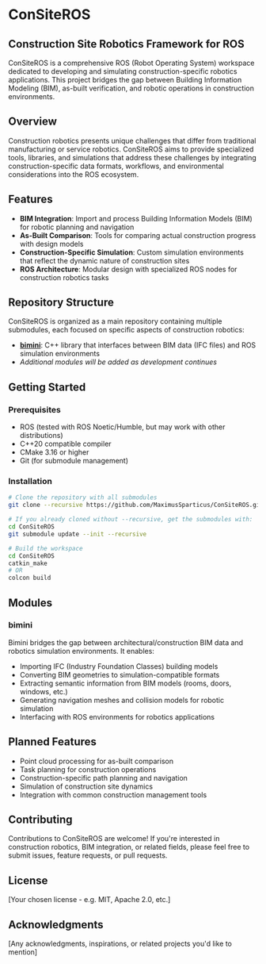 # ConSiteROS
## Construction Site Robotics Framework for ROS
ConSiteROS is a comprehensive ROS (Robot Operating System) workspace dedicated to developing and simulating construction-specific robotics applications. This project bridges the gap between Building Information Modeling (BIM), as-built verification, and robotic operations in construction environments.

## Overview
Construction robotics presents unique challenges that differ from traditional manufacturing or service robotics. ConSiteROS aims to provide specialized tools, libraries, and simulations that address these challenges by integrating construction-specific data formats, workflows, and environmental considerations into the ROS ecosystem.

## Features
- **BIM Integration**: Import and process Building Information Models (BIM) for robotic planning and navigation
- **As-Built Comparison**: Tools for comparing actual construction progress with design models
- **Construction-Specific Simulation**: Custom simulation environments that reflect the dynamic nature of construction sites
- **ROS Architecture**: Modular design with specialized ROS nodes for construction robotics tasks

## Repository Structure
ConSiteROS is organized as a main repository containing multiple submodules, each focused on specific aspects of construction robotics:

- [**bimini**](https://github.com/MaximusSparticus/bimini): C++ library that interfaces between BIM data (IFC files) and ROS simulation environments
- *Additional modules will be added as development continues*

## Getting Started
### Prerequisites
- ROS (tested with ROS Noetic/Humble, but may work with other distributions)
- C++20 compatible compiler
- CMake 3.16 or higher
- Git (for submodule management)

### Installation
```bash
# Clone the repository with all submodules
git clone --recursive https://github.com/MaximusSparticus/ConSiteROS.git

# If you already cloned without --recursive, get the submodules with:
cd ConSiteROS
git submodule update --init --recursive

# Build the workspace
cd ConSiteROS
catkin_make
# OR
colcon build
```

## Modules
### bimini
Bimini bridges the gap between architectural/construction BIM data and robotics simulation environments. It enables:

- Importing IFC (Industry Foundation Classes) building models
- Converting BIM geometries to simulation-compatible formats
- Extracting semantic information from BIM models (rooms, doors, windows, etc.)
- Generating navigation meshes and collision models for robotic simulation
- Interfacing with ROS environments for robotics applications

## Planned Features
- Point cloud processing for as-built comparison
- Task planning for construction operations
- Construction-specific path planning and navigation
- Simulation of construction site dynamics
- Integration with common construction management tools

## Contributing
Contributions to ConSiteROS are welcome! If you're interested in construction robotics, BIM integration, or related fields, please feel free to submit issues, feature requests, or pull requests.

## License
[Your chosen license - e.g. MIT, Apache 2.0, etc.]

## Acknowledgments
[Any acknowledgments, inspirations, or related projects you'd like to mention]
